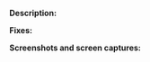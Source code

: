 **Description:**

<!-- Describe your pull request here.-->

**Fixes:** <!-- Issue link, or clear description.-->

**Screenshots and screen captures:**
<!-- If the PR makes UI changes, always include one or more still screenshots to demonstrate your changes in a tablular form with before and after change(s).
    Formating Tip: https://www.markdownguide.org/extended-syntax/#tables
-->

<!-- | Before | After |
| -- | -- |
| ![screen capture before changes]() | ![screen capture after changes]() | -->
